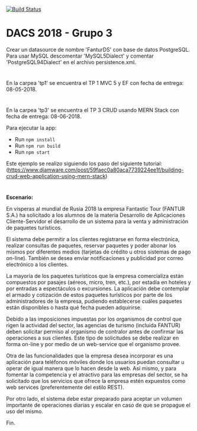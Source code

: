[![Build Status](https://api.travis-ci.org/maxisanchez227/cliente-servidor.svg?branch=master)](https://travis-ci.org/maxisanchez227/cliente-servidor)

# DACS 2018 - Grupo 3
Crear un datasource de nombre 'FanturDS' con base de datos PostgreSQL. 
Para usar MySQL descomentar 'MySQL5Dialect' y comentar 'PostgreSQL94Dialect' en el archivo persistence.xml.

#

En la carpea 'tp1' se encuentra el TP 1 MVC 5 y EF con fecha de entrega: 08-05-2018.

#

En la carpea 'tp3' se encuentra el TP 3 CRUD usando MERN Stack con fecha de entrega: 08-06-2018.

Para ejecutar la app:

* Run `npm install`
* Run `npm run build`
* Run `npm start`

Este ejemplo se realizo siguiendo los paso del siguiente tutorial:
(https://www.djamware.com/post/59faec0a80aca7739224ee1f/building-crud-web-application-using-mern-stack)

#

<b>Escenario:</b>

En vísperas al mundial de Rusia 2018 la empresa Fantastic Tour (FANTUR S.A.) ha solicitado a los alumnos de la materia Desarrollo de Aplicaciones Cliente-Servidor el desarrollo de un sistema para la venta y administración de paquetes turísticos.

El sistema debe permitir a los clientes registrarse en forma electrónica, realizar consultas de paquetes, reservar paquetes y poder abonar los mismos por diferentes medios (tarjetas de crédito u otros sistemas de pago on-line). También se desea enviar notificaciones y publicidad por correo electrónico a los clientes.

La mayoría de los paquetes turísticos que la empresa comercializa están compuestos por pasajes (aéreos, micro, tren, etc.), por estadía en hoteles y por entradas a espectáculos o excursiones. La aplicación debe contemplar el armado y cotización de estos paquetes turísticos por parte de los administradores de la empresa, pudiendo establecerse cuáles paquetes están disponibles o hasta qué fecha pueden adquirirse.

Debido a las imposiciones impuestas por los organismos de control que rigen la actividad del sector, las agencias de turismo (incluida FANTUR) deben solicitar permiso al organismo de contralor antes de confirmar las operaciones a sus clientes. Este tipo de solicitudes se debe realizar en forma on-line y por medio de un web-service que el organismo provee.

Otra de las funcionalidades que la empresa desea incorporar es una aplicación para teléfonos móviles donde los usuarios puedan consultar u operar de igual manera que lo hacen desde la web. Así mismo, y para fomentar la competencia y el atractivo para las empresas del sector, se ha solicitado que los servicios que ofrece la empresa estén expuestos como web services (preferentemente del estilo REST).

Por otro lado, el sistema debe estar preparado para aceptar un volumen importante de operaciones diarias y escalar en caso de que se propague el uso del mismo.

Fin. 
